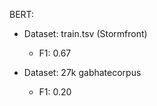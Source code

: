 BERT:


- Dataset: train.tsv (Stormfront)

  - F1: 0.67

- Dataset: 27k gabhatecorpus

  - F1: 0.20



